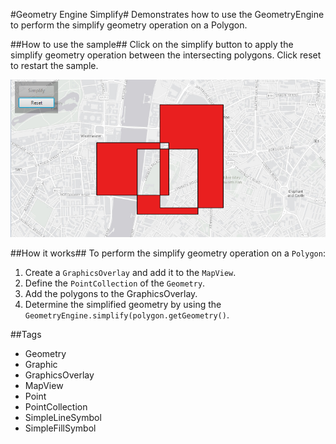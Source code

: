 #Geometry Engine Simplify#
Demonstrates how to use the GeometryEngine to perform the simplify geometry operation on a Polygon.

##How to use the sample##
Click on the simplify button to apply the simplify geometry operation between the intersecting polygons. Click reset to restart the sample.

![](GeometryEngineSimplify.png)

##How it works##
To perform the simplify geometry operation on a `Polygon`:

1. Create a `GraphicsOverlay` and add it to the `MapView`.
2. Define the `PointCollection` of the `Geometry`.
3. Add the polygons to the GraphicsOverlay.
4. Determine the simplified geometry by using the `GeometryEngine.simplify(polygon.getGeometry()`.

##Tags
- Geometry
- Graphic
- GraphicsOverlay
- MapView
- Point
- PointCollection
- SimpleLineSymbol
- SimpleFillSymbol

